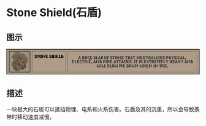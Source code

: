 # Stone Shield(石盾)

## 图示

![石盾](assetes/equipment/Stone_Shield.png)

## 描述

一块极大的石板可以抵挡物理、电系和火系伤害。石盾及其的沉重，所以会导致携带时移动速度减慢。
